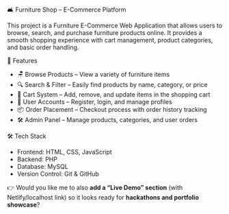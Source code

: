 
🛋️ Furniture Shop – E-Commerce Platform

This project is a Furniture E-Commerce Web Application that allows users to browse, search, and purchase furniture products online. It provides a smooth shopping experience with cart management, product categories, and basic order handling.

🚀 Features

* 🪑 Browse Products – View a variety of furniture items
* 🔍 Search & Filter – Easily find products by name, category, or price
* 🛒 Cart System – Add, remove, and update items in the shopping cart
* 👤 User Accounts – Register, login, and manage profiles
* 📦 Order Placement – Checkout process with order history tracking
* 🛠️ Admin Panel – Manage products, categories, and user orders

🛠️ Tech Stack

* Frontend: HTML, CSS, JavaScript
* Backend: PHP
* Database: MySQL
* Version Control: Git & GitHub






👉 Would you like me to also **add a “Live Demo” section** (with Netlify/localhost link) so it looks ready for **hackathons and portfolio showcase**?
